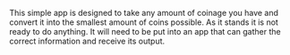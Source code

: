 This simple app is designed to take any amount of coinage you have and convert it into the smallest amount of coins possible. As it stands it is not ready to do anything. It will need to be put into an app that can gather the correct information and receive its output.
